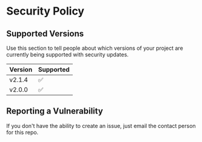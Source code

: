 # Security Policy

## Supported Versions

Use this section to tell people about which versions of your project are
currently being supported with security updates.

| Version        | Supported          |
| -------        | ------------------ |
| v2.1.4         | :white_check_mark: |
| v2.0.0         | :white_check_mark: |

## Reporting a Vulnerability

If you don't have the ability to create an issue, just email the contact person for this repo.
